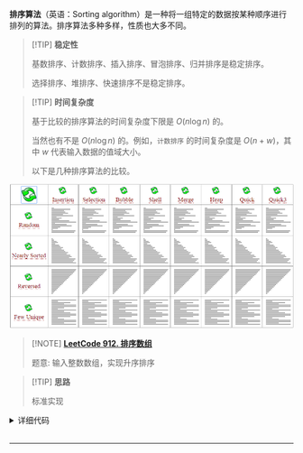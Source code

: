**排序算法**（英语：Sorting algorithm）是一种将一组特定的数据按某种顺序进行排列的算法。排序算法多种多样，性质也大多不同。

> [!TIP] **稳定性**
> 
> 基数排序、计数排序、插入排序、冒泡排序、归并排序是稳定排序。
> 
> 选择排序、堆排序、快速排序不是稳定排序。


> [!TIP] **时间复杂度**
> 
> 基于比较的排序算法的时间复杂度下限是 $O(n\log n)$ 的。
> 
> 当然也有不是 $O(n\log n)$ 的。例如，`计数排序` 的时间复杂度是 $O(n+w)$，其中 $w$ 代表输入数据的值域大小。
> 
> 以下是几种排序算法的比较。

![几种排序算法的比较](./images/sort-intro-1.apng)

> [!NOTE] **[LeetCode 912. 排序数组](https://leetcode.cn/problems/sort-an-array)**
> 
> 题意: 输入整数数组，实现升序排序

> [!TIP] **思路**
> 
> 标准实现

<details>
<summary>详细代码</summary>
<!-- tabs:start -->

##### **C++ 快排**

```cpp
class Solution {
public:
    vector<int> ns;

    void quick_sort(int l, int r) {
        if (l >= r)
            return;
        int i = l - 1, j = r + 1, x = ns[l + r >> 1];
        while (i < j) {
            do i ++ ; while (ns[i] < x);
            do j -- ; while (ns[j] > x);
            if (i < j)
                swap(ns[i], ns[j]);
        }
        quick_sort(l, j);
        quick_sort(j + 1, r);
    }

    vector<int> sortArray(vector<int>& nums) {
        this->ns = nums;
        quick_sort(0, ns.size() - 1);
        return ns;
    }
};
```

##### **C++ 归并**

```cpp
class Solution {
public:
    const static int N = 5e4 + 10;

    vector<int> ns;
    int tmp[N];

    void merge_sort(int l, int r) {
        if (l >= r)
            return;
        int mid = l + r >> 1;
        merge_sort(l, mid), merge_sort(mid + 1, r);

        int k = 0, i = l, j = mid + 1;
        while (i <= mid && j <= r) {
            if (ns[i] <= ns[j])
                tmp[k ++ ] = ns[i ++ ];
            else
                tmp[k ++ ] = ns[j ++ ];
        }

        while (i <= mid)
            tmp[k ++ ] = ns[i ++ ];
        while (j <= r)
            tmp[k ++ ] = ns[j ++ ];
        
        for (int i = l, j = 0; i <= r; ++ i, ++ j )
            ns[i] = tmp[j];
    }

    vector<int> sortArray(vector<int>& nums) {
        this->ns = nums;
        merge_sort(0, ns.size() - 1);
        return ns;
    }
};
```

##### **C++ 堆排**

```cpp
class Solution {
public:
    vector<int> ns;
    int cnt;

    void heapify(int u) {
        int t = u;
        // 1. 下标需要恢复 -1
        // 2. 不需要从小到大输出 反而需要从大到小整理(大的放末尾并收缩) 故使用大顶堆
        /*
        if (u * 2 <= cnt && ns[u * 2 - 1] > ns[t - 1])
            t = u * 2;
        if (u * 2 + 1 <= cnt && ns[u * 2 + 1 - 1] > ns[t - 1])
            t = u * 2 + 1;
        */
        int lc = u << 1, rc = u << 1 | 1;
        if (lc <= cnt && ns[lc - 1] > ns[t - 1])
            t = lc;
        if (rc <= cnt && ns[rc - 1] > ns[t - 1])
            t = rc;
        if (u != t) {
            swap(ns[u - 1], ns[t - 1]);
            heapify(t);
        }
    }

    void heap_sort(int n) {
        this->cnt = n;

        // 1. 建堆
        // 数组下标从0开始 故使用 (n-2)/2 与 i>=0
        // for (int i = (n - 1) / 2; i >= 0; -- i )
        //
        // 实际上，下标从 1 起始会更好写
        for (int i = n / 2; i; -- i )
            heapify(i);
        
        // 2. 排序
        // 当前堆顶已经是最大值 考虑挨个swap
        for (int i = n; i >= 2; -- i ) {
            swap(ns[i - 1], ns[1 - 1]);
            cnt -- ;
            heapify(1);
        }
    }

    vector<int> sortArray(vector<int>& nums) {
        this->ns = nums;
        heap_sort(ns.size());
        return ns;
    }
};
```

##### **C++ 冒泡 + 选择 + 插入**

```cpp
class Solution {
public:
    void bubbleSort(vector<int> & nums) {
        // 1. p 定位待放置的元素
        // 2. i 从头到位扫描并迁移元素
        for (int p = nums.size() - 1; p; -- p )
            for (int i = 1; i <= p; ++ i )
                if (nums[i - 1] > nums[i])
                    swap(nums[i - 1], nums[i]);
    }

    vector<int> sortArray(vector<int>& nums) {
        bubbleSort(nums);
        return nums;
    }
};
```

##### **C++ 希尔**

```cpp
// 希尔排序可以看作是一个冒泡排序或者插入排序的变形
//
// 在每次的排序的时候都把数组拆分成若干个序列，一个序列的相邻的元素索引相隔的固定的距离gap，每一轮对这些序列进行冒泡或者插入排序，然后再缩小gap得到新的序列一一排序，直到gap为1
```

##### **C++ 计数**

```cpp
class Solution {
public:
    void countSort(vector<int> & nums) {
        int minv = INT_MAX, maxv = INT_MIN;
        for (auto x : nums)
            minv = min(minv, x), maxv = max(maxv, x);
        
        vector<int> count(maxv - minv + 1);
        for (auto x : nums)
            count[x - minv] ++ ;
        
        for (int i = 0, j = 0; i < count.size(); ++ i )
            for (int z = 0; z < count[i]; ++ z )
                nums[j ++ ] = i + minv;
    }

    vector<int> sortArray(vector<int>& nums) {
        countSort(nums);
        return nums;
    }
};
```

##### **C++ 桶排序**

```cpp
// 先将所有元素分桶，在单个桶内执行其他排序算法
```

##### **C++ 基数**

```cpp
// 类似桶排，只是分类规则是按照数位从低到高，对于每一个具体数位执行一次操作后在当前数位即有序
// 迭代其他数位，同时保持桶中已有的顺序即可
```

##### **Python**

```python

```

<!-- tabs:end -->
</details>

<br>

* * *